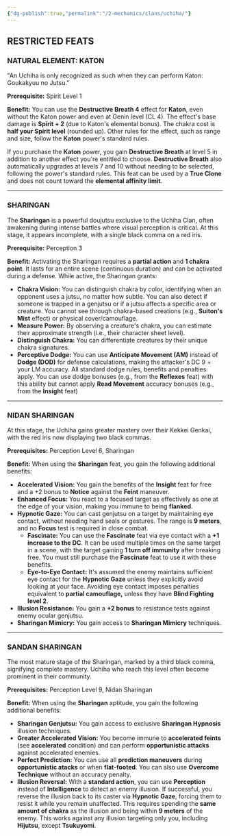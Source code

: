 ```yaml
---
{"dg-publish":true,"permalink":"/2-mechanics/clans/uchiha/"}
---
```



## RESTRICTED FEATS
### NATURAL ELEMENT: KATON
"An Uchiha is only recognized as such when they can perform Katon: Goukakyuu no Jutsu."

**Prerequisite:** Spirit Level 1

**Benefit:** You can use the **Destructive Breath 4** effect for **Katon**, even without the Katon power and even at Genin level (CL 4). The effect's base damage is **Spirit + 2** (due to Katon's elemental bonus). The chakra cost is **half your Spirit level** (rounded up). Other rules for the effect, such as range and size, follow the **Katon** power's standard rules.

If you purchase the **Katon** power, you gain **Destructive Breath** at level 5 in addition to another effect you're entitled to choose. **Destructive Breath** also automatically upgrades at levels 7 and 10 without needing to be selected, following the power's standard rules. This feat can be used by a **True Clone** and does not count toward the **elemental affinity limit**.

---
### SHARINGAN
The **Sharingan** is a powerful doujutsu exclusive to the Uchiha Clan, often awakening during intense battles where visual perception is critical. At this stage, it appears incomplete, with a single black comma on a red iris.

**Prerequisite:** Perception 3

**Benefit:** Activating the Sharingan requires a **partial action** and **1 chakra point**. It lasts for an entire scene (continuous duration) and can be activated during a defense. While active, the Sharingan grants:
- **Chakra Vision:** You can distinguish chakra by color, identifying when an opponent uses a jutsu, no matter how subtle. You can also detect if someone is trapped in a genjutsu or if a jutsu affects a specific area or creature. You cannot see through chakra-based creations (e.g., **Suiton's Mist** effect) or physical cover/camouflage.
- **Measure Power:** By observing a creature's chakra, you can estimate their approximate strength (i.e., their character sheet level).
- **Distinguish Chakra:** You can differentiate creatures by their unique chakra signatures.
- **Perceptive Dodge:** You can use **Anticipate Movement (AM)** instead of **Dodge (DOD)** for defense calculations, making the attacker's DC 9 + your LM accuracy. All standard dodge rules, benefits and penalties apply. You can use dodge bonuses (e.g., from the **Reflexes** feat) with this ability but cannot apply **Read Movement** accuracy bonuses (e.g., from the **Insight** feat)

---
### NIDAN SHARINGAN
At this stage, the Uchiha gains greater mastery over their Kekkei Genkai, with the red iris now displaying two black commas.

**Prerequisites:** Perception Level 6, Sharingan

**Benefit:** When using the **Sharingan** feat, you gain the following additional benefits:
- **Accelerated Vision:** You gain the benefits of the **Insight** feat for free and a +2 bonus to **Notice** against the **Feint** maneuver.
- **Enhanced Focus:** You react to a focused target as effectively as one at the edge of your vision, making you immune to being **flanked**.
- **Hypnotic Gaze:** You can cast genjutsu on a target by maintaining eye contact, without needing hand seals or gestures. The range is **9 meters**, and no **Focus** test is required in close combat.
	- **Fascinate:** You can use the **Fascinate** feat via eye contact with a **+1 increase to the DC**. It can be used multiple times on the same target in a scene, with the target gaining **1 turn off immunity** after breaking free. You must still purchase the **Fascinate** feat to use it with these benefits.
	- **Eye-to-Eye Contact:** It's assumed the enemy maintains sufficient eye contact for the **Hypnotic Gaze** unless they explicitly avoid looking at your face. Avoiding eye contact imposes penalties equivalent to **partial camouflage,** unless they have **Blind Fighting level 2**.
- **Illusion Resistance:** You gain a **+2 bonus** to resistance tests against enemy ocular genjutsu.
- **Sharingan Mimicry:** You gain access to **Sharingan Mimicry** techniques.

---
### SANDAN SHARINGAN
The most mature stage of the Sharingan, marked by a third black comma, signifying complete mastery. Uchiha who reach this level often become prominent in their community.

**Prerequisites:** Perception Level 9, Nidan Sharingan

**Benefit:** When using the **Sharingan** aptitude, you gain the following additional benefits:
- **Sharingan Genjutsu:** You gain access to exclusive **Sharingan Hypnosis** illusion techniques.
- **Greater Accelerated Vision:** You become immune to **accelerated feints** (see **accelerated** condition) and can perform **opportunistic attacks** against accelerated enemies.
- **Perfect Prediction:** You can use all **prediction maneuvers** during **opportunistic atacks** or when **flat-footed**. You can also use **Overcome Technique** without an accuracy penalty.
- **Illusion Reversal:** With a **standard action**, you can use **Perception** instead of **Intelligence** to detect an enemy illusion. If successful, you reverse the illusion back to its caster via **Hypnotic Gaze**, forcing them to resist it while you remain unaffected. This requires spending the **same amount of chakra** as the illusion and being within **9 meters** of the enemy. This works against any illusion targeting only you, including **Hijutsu**, except **Tsukuyomi**.